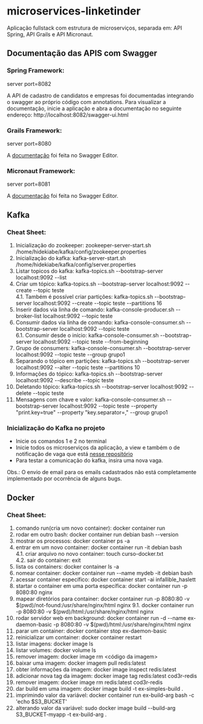 # microservices-linketinder
Aplicação fullstack com estrutura de microserviços, separada em: API Spring, API Grails e API Micronaut.


## Documentação das APIS com Swagger

  ### Spring Framework: 
  
  server port=8082
  
  A API de cadastro de candidatos e empresas foi documentadas integrando o swagger ao próprio código com annotations. Para visualizar a documentação,
  inicie a aplicação e abra a documentação no seguinte endereço: http://localhost:8082/swagger-ui.html
  
  ### Grails Framework: 
  
  server port=8080
  
  A <a href="https://app.swaggerhub.com/apis-docs/HIDEKIABE/vagas/1.0.0#/">documentação</a> foi feita no Swagger Editor.

  ### Micronaut Framework: 
  
  server port=8081
  
  A <a href="https://app.swaggerhub.com/apis-docs/HIDEKIABE/competencias/1.0.0">documentação</a> foi feita no Swagger Editor.


## Kafka

  ### Cheat Sheet:
      
  1. Inicialização do zookeeper:  zookeeper-server-start.sh /home/hidekiabe/kafka/config/zookeeper.properties 
  2. Inicialização do kafka:  kafka-server-start.sh /home/hidekiabe/kafka/config/server.properties
  3. Listar topicos do kafka:   kafka-topics.sh --bootstrap-server localhost:9092 --list
  4. Criar um tópico:   kafka-topics.sh --bootstrap-server localhost:9092 --create --topic teste</br>
    4.1. Também é possível criar partições:   kafka-topics.sh --bootstrap-server localhost:9092 --create --topic teste --partitions 16
  5. Inserir dados via linha de comando:  kafka-console-producer.sh --broker-list localhost:9092 --topic teste
  6. Consumir dados via linha de comando:  kafka-console-consumer.sh --bootstrap-server localhost:9092 --topic teste</br>
    6.1. Consumir desde o início:   kafka-console-consumer.sh --bootstrap-server localhost:9092 --topic teste --from-beginning
  7. Grupo de consumers:   kafka-console-consumer.sh --bootstrap-server localhost:9092 --topic teste --group grupo1
  8. Separando o tópico em partições:   kafka-topics.sh --bootstrap-server localhost:9092 --alter --topic teste --partitions 10
  9. Informações do tópico:   kafka-topics.sh --bootstrap-server localhost:9092 --describe --topic teste
  10. Deletando tópico:   kafka-topics.sh --bootstrap-server localhost:9092 --delete --topic teste
  11. Mensagens com chave e valor:  kafka-console-consumer.sh --bootstrap-server localhost:9092 --topic teste --property "print.key=true" --property "key.separator=," --group  grupo1

  ### Inicialização do Kafka no projeto
  
  - Inicie os comandos 1 e 2 no terminal
  - Inicie todos os microserviços da aplicação, a view e também o de notificação de vaga que está <a href="https://github.com/hideki-abe/envio-de-email">nesse repositório</a>
  - Para testar a comunicação do kafka, insira uma nova vaga. 
  
  Obs.: O envio de email para os emails cadastrados não está completamente implementado por ocorrência de alguns bugs.
  
## Docker

  ### Cheat Sheet: 
   
  1. comando run(cria um novo container): docker container run <nome do container>
  2. rodar em outro bash: docker container run debian bash --version
  3. mostrar os processos: docker container ps -a 
  4. entrar em um novo container: docker container run -it debian bash</br>
    4.1. criar arquivo no novo container: touch curso-docker.txt</br>
    4.2. sair do container: exit
  5. lista os containers: docker container ls -a
  6. nomear container: docker container run --name mydeb -it debian bash
  7. acessar container específico: docker container start -ai infallible_haslett 
  8. startar o container em uma porta específica: docker container run -p 8080:80 nginx
  9. mapear diretórios para container: docker container run -p 8080:80 -v $(pwd)/not-found:/usr/share/nginx/html nginx
    9.1.  docker container run -p 8080:80 -v $(pwd)/html:/usr/share/nginx/html nginx
  10. rodar servidor web em background: docker container run -d --name ex-daemon-basic -p 8080:80 -v $(pwd)/html:/usr/share/nginx/html nginx
  11. parar um container: docker container stop ex-daemon-basic 
  12. reinicializar um container: docker container restart <nome do container>
  13. listar imagens: docker image ls
  14. listar volumes: docker volume ls
  15. remover imagem: docker image rm <código da imagem>
  16. baixar uma imagem: docker imagem pull redis:latest
  17. obter informações da imagem: docker image inspect redis:latest
  18. adicionar nova tag da imagem:  docker image tag redis:latest cod3r-redis
  19. remover imagem: docker image rm redis:latest cod3r-redis
  20. dar build em uma imagem: docker image build -t ex-simples-build .
  21. imprimindo valor da variável: docker container run ex-build-arg bash -c 'echo $S3_BUCKET'
  22. alterando valor da variável: sudo docker image build --build-arg S3_BUCKET-myapp -t ex-build-arg .
  


    
    
    
    
    
    
    
    
    
    
  

